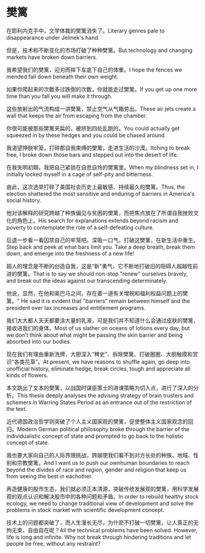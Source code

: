 # 樊篱

<p><span class="chinese">在耶利内克手中，文学体裁的樊篱消失了。</span><span class="english">Literary genres pale to disappearance under Jelinek's hand.</span></p>

<p><span class="chinese">但是，技术和不断变化的市场打破了种种樊篱。</span><span class="english">But technology and changing markets have broken down barriers.</span></p>

<p><span class="chinese">我希望我们的樊篱，迎刃而摔下车底下自己的体重。</span><span class="english">I hope the fences we mended fall down beneath their own weight.</span></p>

<p><span class="chinese">如果你爬起来的次数多过跌倒的次数，你就能走过樊篱。</span><span class="english">If you get up one more time than you fall you will make it through.</span></p>

<p><span class="chinese">这些放射出的气流构成一讲樊篱，禁止空气从气箱劳出。</span><span class="english">These air jets create a wall that keeps the air from escaping from the chamber.</span></p>

<p><span class="chinese">你很可能被那些樊篱夹扁的，被挤到四处乱跑的。</span><span class="english">You could actually get squeezed in by these hedges and you could be chased around.</span></p>

<p><span class="chinese">我渴望挣脱牢笼，打碎那自我束缚的樊篱，走进生活的沙漠。</span><span class="english">Itching to break free, I broke down those bars and stepped out into the desert of life.</span></p>

<p><span class="chinese">在我失明初期，我把自己紧锁在自悲自怜的樊篱里。</span><span class="english">When my blindness set in, I initially locked myself in a cage of self-pity and bitterness.</span></p>

<p><span class="chinese">由此，这次选举打碎了美国社会历史上最敏感、持续最久的樊篱。</span><span class="english">Thus, the election shattered the most sensitive and enduring of barriers in America's social history.</span></p>

<p><span class="chinese">他对该解释的研究跨越了种族偏见与贫困的樊篱，而把焦点放在了所谓自我挫败文化的角色上。</span><span class="english">His search for explanations extends beyond racism and poverty to contemplate the role of a self-defeating culture.</span></p>

<p><span class="chinese">后退一步看一看囚禁自己的牢笼吧。深吸一口气，打破这樊篱，在新生活中重生。</span><span class="english">Step back and peek at what bars limit you. Take a deep breath, break them down, and emerge into the freshness of a new life!</span></p>

<p><span class="chinese">超人的理念是不断的创造自我，这是“新”勇气，它不断地打破旧的阻碍人超越性前进的樊篱。</span><span class="english">That is to say we should non-stop "renew" ourselves bravely, and break out the ideas against our transcending determinately.</span></p>

<p><span class="chinese">他说，显然，在他和奥巴马之间，存在着一道有关增税和福利权益问题上的樊篱。</span><span class="english">" He said it is evident that "barriers" remain between himself and the president over tax increases and entitlement programs.</span></p>

<p><span class="chinese">我们大大都人天天都要涂大量的乳液，可是我们并不知道什么会通过皮肤的樊篱，接收进我们的身体。</span><span class="english">Most of us slather on oceans of lotions every day, but we don't think about what might be passing the skin barrier and being absorbed into our bodies.</span></p>

<p><span class="chinese">现在我们有理由重新洗牌，大胆深入“稗史”、拆除樊篱、打破圈圈、大胆触摸和赏识“各类花草”。</span><span class="english">At present, we have reasons to shuffle again, go deep into unofficial history, eliminate hedge, break circles, tough and appreciate all kinds of flowers.</span></p>

<p><span class="chinese">本文跳出了文本的樊篱，以战国时谋臣策士的进谏策略为切入点，进行了深入的分析。</span><span class="english">This thesis deeply analyses the advising strategy of brain trusters and schemers in Warring States Period as an entrance out of the restriction of the text.</span></p>

<p><span class="chinese">近代德国政治哲学则突破了个人主义国家观的樊篱，促使整体主义国家观念的回归。</span><span class="english">Modern German political philosophy broke through the barrier of the individualistic concept of state and prompted to go back to the holistic concept of state.</span></p>

<p><span class="chinese">我也要大家向自己的人际界限挑战，跨越使我们看不到对方长处的种族、地域、性别和宗教樊篱。</span><span class="english">And I want us to push our ownhuman boundaries to reach beyond the divides of race and region, gender and religion that keep us from seeing the best in eachother.</span></p>

<p><span class="chinese">再造健康的股市生态，我们就必须正本清源，突破传统发展观的樊篱，用科学发展观的观点认识和解决股市中的各种问题和矛盾。</span><span class="english">In order to rebuild healthy stock ecology, we need to change traditional view of development and solve the problems in stock market with scientific development concept.</span></p>

<p><span class="chinese">技术上的问题都突破了，而人生漫长无尽，为什麽不打破一切樊篱，让人真正的无拘无束、自由自在呢？</span><span class="english">All the technical problems have been solved. However, life is long and infinite. Why not break through hindering traditions and let people be free, without any restraint?</span></p>

